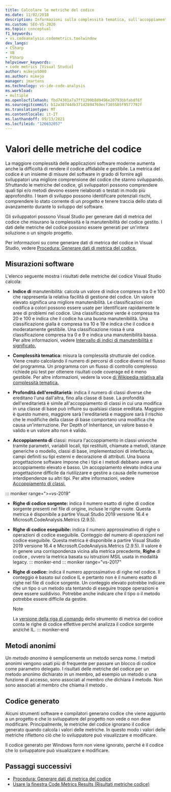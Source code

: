 ```yaml
---
title: Calcolare le metriche del codice
ms.date: 11/02/2018
description: Informazioni sulla complessità tematica, sull'accoppiamento di classi e su altre metriche Visual Studio del codice. Informazioni su come le metriche possono tenere traccia dello stato di avanzamento dello sviluppo e identificare i rischi.
ms.custom: SEO-VS-2020
ms.topic: conceptual
f1_keywords:
- vs.codeanalysis.codemetrics.toolwindow
dev_langs:
- CSharp
- VB
- FSharp
helpviewer_keywords:
- code metrics [Visual Studio]
author: mikejo5000
ms.author: mikejo
manager: jmartens
ms.technology: vs-ide-code-analysis
ms.workload:
- multiple
ms.openlocfilehash: fbd74301a7a7ff1299b8d9496e20793bbfabdf6f
ms.sourcegitcommit: b12a38744db371d2894769ecf305585f9577792f
ms.translationtype: MT
ms.contentlocale: it-IT
ms.lasthandoff: 09/13/2021
ms.locfileid: "126632057"
---
```

# <a name="code-metrics-values"></a>Valori delle metriche del codice

La maggiore complessità delle applicazioni software moderne aumenta anche la difficoltà di rendere il codice affidabile e gestibile. La metrica del codice è un insieme di misure del software in grado di fornire agli sviluppatori una migliore comprensione del codice che stanno sviluppando. Sfruttando le metriche del codice, gli sviluppatori possono comprendere quali tipi e/o metodi devono essere rielaborati o testati in modo più approfondito. I team di sviluppo possono identificare potenziali rischi, comprendere lo stato corrente di un progetto e tenere traccia dello stato di avanzamento durante lo sviluppo del software.

Gli sviluppatori possono Visual Studio per generare dati di metrica del codice che misurano la complessità e la manutenibilità del codice gestito. I dati delle metriche del codice possono essere generati per un'intera soluzione o un singolo progetto.

Per informazioni su come generare dati di metrica del codice in Visual Studio, vedere [Procedura: Generare dati di metrica del codice.](../code-quality/how-to-generate-code-metrics-data.md)

## <a name="software-measurements"></a>Misurazioni software

L'elenco seguente mostra i risultati delle metriche del codice Visual Studio calcola:

- **Indice di** manutenibilità: calcola un valore di indice compreso tra 0 e 100 che rappresenta la relativa facilità di gestione del codice. Un valore elevato significa una migliore manutenibilità. Le classificazioni con codifica a colori possono essere usate per identificare rapidamente le aree di problemi nel codice. Una classificazione verde è compresa tra 20 e 100 e indica che il codice ha una buona manutenibilità. Una classificazione gialla è compresa tra 10 e 19 e indica che il codice è moderatamente gestibile. Una classificazione rossa è una classificazione compresa tra 0 e 9 e indica una manutenibilità bassa. Per altre informazioni, vedere [Intervallo di indici di manutenibilità e significato.](code-metrics-maintainability-index-range-and-meaning.md)

- **Complessità tematica:** misura la complessità strutturale del codice. Viene creato calcolando il numero di percorsi di codice diversi nel flusso del programma. Un programma con un flusso di controllo complesso richiede più test per ottenere risultati code coverage ed è meno gestibile. Per altre informazioni, vedere la voce [di Wikipedia relativa alla complessità tematica.](https://wikipedia.org/wiki/Cyclomatic_complexity)

- **Profondità dell'ereditarietà:** indica il numero di classi diverse che ereditano l'una dall'altra, fino alla classe di base. La profondità dell'ereditarietà è simile all'accoppiamento di classi in cui una modifica in una classe di base può influire su qualsiasi classe ereditata. Maggiore è questo numero, maggiore sarà l'ereditarietà e maggiore sarà il rischio che le modifiche della classe di base comportano una modifica che causa un'interruzione. Per Depth of Inheritance, un valore basso è valido e un valore alto non è valido.

- **Accoppiamento di** classi: misura l'accoppiamento in classi univoche tramite parametri, variabili locali, tipi restituiti, chiamate a metodi, istanze generiche o modello, classi di base, implementazioni di interfaccia, campi definiti su tipi esterni e decorazione di attributi. Una buona progettazione software impone che i tipi e i metodi debbano avere un accoppiamento elevato e basso. Un accoppiamento elevato indica una progettazione difficile da riutilizzare e gestire a causa delle numerose interdipendenze su altri tipi. Per altre informazioni, vedere [Accoppiamento di classi.](code-metrics-class-coupling.md)

::: moniker range=">=vs-2019"

- **Righe di codice sorgente:** indica il numero esatto di righe di codice sorgente presenti nel file di origine, incluse le righe vuote. Questa metrica è disponibile a partire Visual Studio 2019 versione 16.4 e Microsoft.CodeAnalysis.Metrics (2.9.5).

- **Righe di codice eseguibile:** indica il numero approssimativo di righe o operazioni di codice eseguibile. Conteggio del numero di operazioni nel codice eseguibile. Questa metrica è disponibile a partire Visual Studio 2019 versione 16.4 e Microsoft.CodeAnalysis.Metrics (2.9.5). Il valore è in genere una corrispondenza vicina alla metrica precedente, **Righe** di codice , ovvero la metrica basata su istruzioni MSIL usata in modalità legacy.
::: moniker-end
::: moniker range="vs-2017"

- **Righe di codice:** indica il numero approssimativo di righe nel codice. Il conteggio è basato sul codice IL e pertanto non è il numero esatto di righe nel file di codice sorgente. Un conteggio elevato potrebbe indicare che un tipo o un metodo sta tentando di eseguire troppe operazioni e deve essere suddiviso. Potrebbe anche indicare che il tipo o il metodo potrebbe essere difficile da gestire.

   > [!NOTE]
   > La [versione della riga di comando](../code-quality/how-to-generate-code-metrics-data.md#command-line-code-metrics) dello strumento di metrica del codice conta le righe di codice effettive perché analizza il codice sorgente anziché IL.
::: moniker-end

## <a name="anonymous-methods"></a>Metodi anonimi

Un *metodo anonimo* è semplicemente un metodo senza nome. I metodi anonimi vengono usati più di frequente per passare un blocco di codice come parametro delegato. I risultati delle metriche del codice per un metodo anonimo dichiarato in un membro, ad esempio un metodo o una funzione di accesso, sono associati al membro che dichiara il metodo. Non sono associati al membro che chiama il metodo .

## <a name="generated-code"></a>Codice generato

Alcuni strumenti software e compilatori generano codice che viene aggiunto a un progetto e che lo sviluppatore del progetto non vede o non deve modificare. Principalmente, le metriche del codice ignorano il codice generato quando calcola i valori delle metriche. In questo modo i valori delle metriche riflettono ciò che lo sviluppatore può visualizzare e modificare.

Il codice generato per Windows form non viene ignorato, perché è il codice che lo sviluppatore può visualizzare e modificare.

## <a name="next-steps"></a>Passaggi successivi

- [Procedura: Generare dati di metrica del codice](../code-quality/how-to-generate-code-metrics-data.md)
- [Usare la finestra Code Metrics Results (Risultati metriche codice)](../code-quality/working-with-code-metrics-data.md)